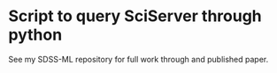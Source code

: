 # Script to query SciServer through python

See my SDSS-ML repository for full work through and published paper.
